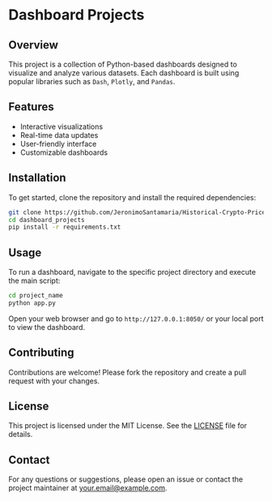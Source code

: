 # Dashboard Projects

## Overview
This project is a collection of Python-based dashboards designed to visualize and analyze various datasets. Each dashboard is built using popular libraries such as `Dash`, `Plotly`, and `Pandas`.

## Features
- Interactive visualizations
- Real-time data updates
- User-friendly interface
- Customizable dashboards

## Installation
To get started, clone the repository and install the required dependencies:
```bash
git clone https://github.com/JeronimoSantamaria/Historical-Crypto-Price-Chart
cd dashboard_projects
pip install -r requirements.txt
```

## Usage
To run a dashboard, navigate to the specific project directory and execute the main script:
```bash
cd project_name
python app.py
```
Open your web browser and go to `http://127.0.0.1:8050/` or your local port to view the dashboard.

## Contributing
Contributions are welcome! Please fork the repository and create a pull request with your changes.

## License
This project is licensed under the MIT License. See the [LICENSE](LICENSE) file for details.

## Contact
For any questions or suggestions, please open an issue or contact the project maintainer at your.email@example.com.
